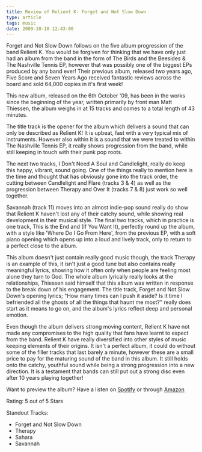 ```yaml
---
title: Review of Relient K- Forget and Not Slow Down
type: article
tags: music
date: 2009-10-10 12:43:00
---
```


Forget and Not Slow Down follows on the five album progression of the band Relient K. You would be forgiven for thinking that we have only just had an album from the band in the form of The Birds and the Beesides &amp; The Nashville Tennis EP, however that was possibly one of the biggest EPs produced by any band ever! Their previous album, released two years ago, Five Score and Seven Years Ago received fantastic reviews across the board and sold 64,000 copies in it's first week!

This new album, released on the 6th October '09, has been in the works since the beginning of the year, written primarily by front man Matt Thiessen, the album weighs in at 15 tracks and comes to a total length of 43 minutes.

The title track is the opener for the album which delivers a sound that can only be described as Relient K! It is upbeat, fast with a very typical mix of instruments. However also within it is a sound that we were treated to within The Nashville Tennis EP, it really shows progression from the band, while still keeping in touch with their punk pop roots.

The next two tracks, I Don't Need A Soul and Candlelight, really do keep this happy, vibrant, sound going. One of the things really to mention here is the time and thought that has obviously gone into the track order, the cutting between Candlelight and Flare (tracks 3 &amp; 4) as well as the progression between Therapy and Over It (tracks 7 &amp; 8) just work so well together.

Savannah (track 11) moves into an almost indie-pop sound really do show that Relient K haven't lost any of their catchy sound, while showing real development in their musical style. The final two tracks, which in practice is one track, This is the End and (If You Want It), perfectly round up the album, with a style like 'Where Do I Go From Here', from the previous EP, with a soft piano opening which opens up into a loud and lively track, only to return to a perfect close to the album.

This album doesn't just contain really good music though, the track Therapy is an example of this, it isn't just a good tune but also contains really meaningful lyrics, showing how it often only when people are feeling most alone they turn to God. The whole album lyrically really looks at the relationships, Thiessen said himself that this album was written in response to the break down of his engagement. The title track, Forget and Not Slow Down's opening lyrics; "How many times can I push it aside? Is it time I befriended all the ghosts of all the things that haunt me most?" really does start as it means to go on, and the album's lyrics reflect deep and personal emotion.

Even though the album delivers strong moving content, Relient K have not made any compromises to the high quality that fans have learnt to expect from the band. Relient K have really diversified into other styles of music keeping elements of their origins. It isn't a perfect album, it could do without some of the filler tracks that last barely a minute, however these are a small price to pay for the maturing sound of the band in this album. It still holds onto the catchy, youthful sound while being a strong progression into a new direction. It is a testament that bands can still put out a strong disc even after 10 years playing together!

Want to preview the album? Have a listen on <a href="40CpXO3ejimyiKMamNz9bp">Spotify</a> or through <a href="https://www.amazon.co.uk/Forget-Not-Slow-Down-Relient/dp/B002N7W3WG/ref=sr_1_1?ie=UTF8&amp;s=music&amp;qid=1255177305&amp;sr=8-1">Amazon</a>

Rating: 5 out of 5 Stars

Standout Tracks:

- Forget and Not Slow Down
- Therapy
- Sahara
- Savannah
